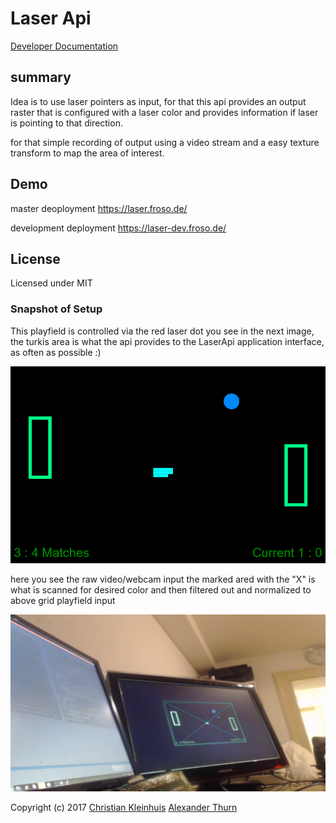 # Laser Api

[Developer Documentation](HOW_TO.md) 

## summary

Idea is to use laser pointers as input, for that this api provides an output raster that is configured with a laser color and provides information if laser is pointing to that direction. 

for that simple recording of output using a video stream and a easy texture transform to map the area of interest. 

## Demo
 
master deoployment
https://laser.froso.de/

development deployment
https://laser-dev.froso.de/

## License

Licensed under MIT
 
 ### Snapshot of Setup
 
 This playfield is controlled via the red laser dot you see in the next image, the turkis area is what the api provides to the LaserApi application interface, as often as possible :)
             
![snapshot-playfield](misc/snapshot-playfield.png "Logo Title Text 1") 

here you see the raw video/webcam input the marked ared with the "X" is what is scanned for desired color and then filtered out and normalized to above grid playfield input

![snapshot-video](misc/snapshot-video.png "Logo Title Text 1") 

Copyright (c) 2017 [Christian Kleinhuis](https://github.com/alexanderthurn)   [Alexander Thurn](https://github.com/alexanderthurn)
